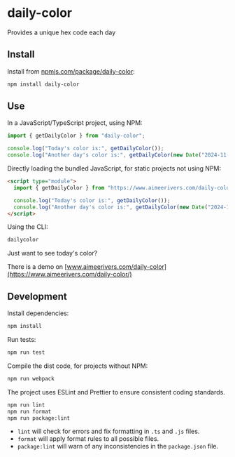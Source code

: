 # daily-color

Provides a unique hex code each day

## Install

Install from [npmjs.com/package/daily-color](https://www.npmjs.com/package/daily-color):

```bash
npm install daily-color
```

## Use

In a JavaScript/TypeScript project, using NPM:

```javascript
import { getDailyColor } from "daily-color";

console.log("Today's color is:", getDailyColor());
console.log("Another day's color is:", getDailyColor(new Date("2024-11-09")));
```

Directly loading the bundled JavaScript, for static projects not using NPM:

```html
<script type="module">
  import { getDailyColor } from "https://www.aimeerivers.com/daily-color/dist/daily-color.js";

  console.log("Today's color is:", getDailyColor());
  console.log("Another day's color is:", getDailyColor(new Date("2024-11-09")));
</script>
```

Using the CLI:

```bash
dailycolor
```

Just want to see today's color?

There is a demo on [www.aimeerivers.com/daily-color](https://www.aimeerivers.com/daily-color/)

## Development

Install dependencies:

```bash
npm install
```

Run tests:

```bash
npm run test
```

Compile the dist code, for projects without NPM:

```bash
npm run webpack
```

The project uses ESLint and Prettier to ensure consistent coding standards.

```bash
npm run lint
npm run format
npm run package:lint
```

- `lint` will check for errors and fix formatting in `.ts` and `.js` files.
- `format` will apply format rules to all possible files.
- `package:lint` will warn of any inconsistencies in the `package.json` file.
